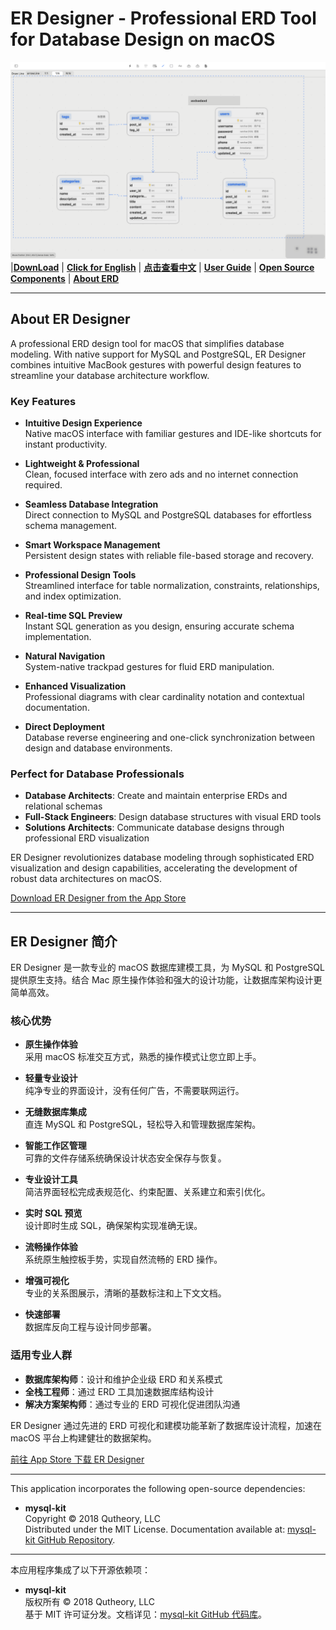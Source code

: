 # ER Designer - Professional ERD Tool for Database Design on macOS

![ER Designer - ERD (Entity-Relationship Diagram) Design Tool](./images/er.png)  
|[**DownLoad**](https://apps.apple.com/app/er-designer/id6670524297?mt=12) | [**Click for English**](#English-Version) | [**点击查看中文**](#中文介绍) | [**User Guide**](https://github.com/chainray01/er-designer-support/wiki/) | [**Open Source Components**](#开源组件--open-source-components) | [**About ERD**](https://www.databasestar.com/entity-relationship-diagram)

---

<a name="English-Version"></a>
## About ER Designer
A professional ERD design tool for macOS that simplifies database modeling. With native support for MySQL and PostgreSQL, ER Designer combines intuitive MacBook gestures with powerful design features to streamline your database architecture workflow.

### Key Features

- **Intuitive Design Experience**  
  Native macOS interface with familiar gestures and IDE-like shortcuts for instant productivity.

- **Lightweight & Professional**  
  Clean, focused interface with zero ads and no internet connection required.

- **Seamless Database Integration**  
  Direct connection to MySQL and PostgreSQL databases for effortless schema management.

- **Smart Workspace Management**  
  Persistent design states with reliable file-based storage and recovery.

- **Professional Design Tools**  
  Streamlined interface for table normalization, constraints, relationships, and index optimization.

- **Real-time SQL Preview**  
  Instant SQL generation as you design, ensuring accurate schema implementation.

- **Natural Navigation**  
  System-native trackpad gestures for fluid ERD manipulation.

- **Enhanced Visualization**  
  Professional diagrams with clear cardinality notation and contextual documentation.

- **Direct Deployment**  
  Database reverse engineering and one-click synchronization between design and database environments.

### Perfect for Database Professionals

- **Database Architects**: Create and maintain enterprise ERDs and relational schemas
- **Full-Stack Engineers**: Design database structures with visual ERD tools
- **Solutions Architects**: Communicate database designs through professional ERD visualization

ER Designer revolutionizes database modeling through sophisticated ERD visualization and design capabilities, accelerating the development of robust data architectures on macOS.

[Download ER Designer from the App Store](https://apps.apple.com/app/er-designer/id6670524297?mt=12)

---

<a name="中文介绍"></a>
## ER Designer 简介
ER Designer 是一款专业的 macOS 数据库建模工具，为 MySQL 和 PostgreSQL 提供原生支持。结合 Mac 原生操作体验和强大的设计功能，让数据库架构设计更简单高效。

### 核心优势

- **原生操作体验**  
  采用 macOS 标准交互方式，熟悉的操作模式让您立即上手。

- **轻量专业设计**  
  纯净专业的界面设计，没有任何广告，不需要联网运行。

- **无缝数据库集成**  
  直连 MySQL 和 PostgreSQL，轻松导入和管理数据库架构。

- **智能工作区管理**  
  可靠的文件存储系统确保设计状态安全保存与恢复。

- **专业设计工具**  
  简洁界面轻松完成表规范化、约束配置、关系建立和索引优化。

- **实时 SQL 预览**  
  设计即时生成 SQL，确保架构实现准确无误。

- **流畅操作体验**  
  系统原生触控板手势，实现自然流畅的 ERD 操作。

- **增强可视化**  
  专业的关系图展示，清晰的基数标注和上下文文档。

- **快速部署**  
  数据库反向工程与设计同步部署。

### 适用专业人群

- **数据库架构师**：设计和维护企业级 ERD 和关系模式
- **全栈工程师**：通过 ERD 工具加速数据库结构设计
- **解决方案架构师**：通过专业的 ERD 可视化促进团队沟通

ER Designer 通过先进的 ERD 可视化和建模功能革新了数据库设计流程，加速在 macOS 平台上构建健壮的数据架构。

[前往 App Store 下载 ER Designer](https://apps.apple.com/app/er-designer/id6670524297?mt=12)

---

<a name="开源组件--open-source-components"></a>

This application incorporates the following open-source dependencies:  
- **mysql-kit**  
  Copyright © 2018 Qutheory, LLC  
  Distributed under the MIT License. Documentation available at: [mysql-kit GitHub Repository](https://github.com/vapor/mysql-kit?tab=MIT-1-ov-file).

---

本应用程序集成了以下开源依赖项：  
- **mysql-kit**  
  版权所有 © 2018 Qutheory, LLC  
  基于 MIT 许可证分发。文档详见：[mysql-kit GitHub 代码库](https://github.com/vapor/mysql-kit?tab=MIT-1-ov-file)。
